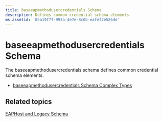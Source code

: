 ```yaml
---
title: baseeapmethodusercredentials Schema
description: Defines common credential schema elements.
ms.assetid: '85a19f7f-993a-4e7e-8c0b-eafef2e586de'
---
```


# baseeapmethodusercredentials Schema

The baseeapmethodusercredentials schema defines common credential schema elements.

-   [baseeapmethodusercredentials Schema Complex Types](baseeapmethodusercredentialsschema-complex-types.md)

## Related topics

<dl> <dt>

[EAPHost and Legacy Schema](eaphost-schemas.md)
</dt> </dl>

 

 




